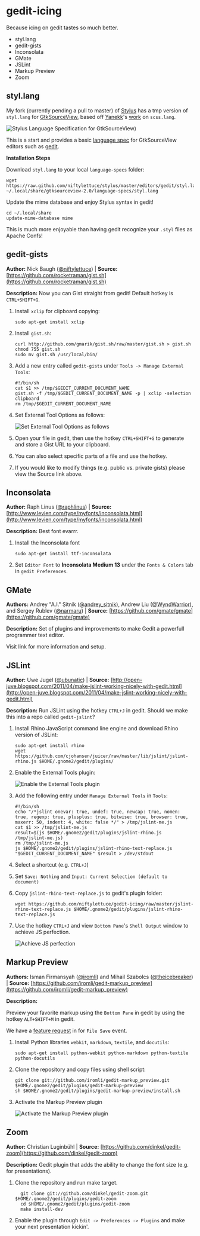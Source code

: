 # gedit-icing

 Because icing on gedit tastes so much better.
 
 * styl.lang
 * gedit-gists
 * Inconsolata
 * GMate
 * JSLint
 * Markup Preview
 * Zoom
 
## styl.lang

 My fork (currently pending a pull to master) of [Stylus](https://github.com/LearnBoost/stylus) has a tmp version of `styl.lang` for [GtkSourceView](http://live.gnome.org/GtkSourceView), based off [Yanekk](https://github.com/yanekk)'s [work](https://github.com/gmate/gmate/blob/master/lang-specs/scss.lang) on `scss.lang`.
 
 ![Stylus Language Specification for GtkSourceView](http://i.imgur.com/uBppL.png))

 This is a start and provides a basic [language spec](http://live.gnome.org/Gedit/NewLanguage) for GtkSourceView editors such as [gedit](http://projects.gnome.org/gedit/).

 **Installation Steps**
 
 Download `styl.lang` to your local `language-specs` folder:
 
    wget https://raw.github.com/niftylettuce/stylus/master/editors/gedit/styl.lang ~/.local/share/gtksourceview-2.0/language-specs/styl.lang

 Update the mime database and enjoy Stylus syntax in gedit!
 
    cd ~/.local/share
    update-mime-database mime
 
 This is much more enjoyable than having gedit recognize your `.styl` files as Apache Confs!

## gedit-gists

 **Author:** Nick Baugh ([@niftylettuce](http://twitter.com/#!/niftylettuce)) |
 **Source:** [https://github.com/rocketraman/gist.sh](https://github.com/rocketraman/gist.sh)

 **Description:** Now you can Gist straight from gedit!  Default hotkey is `CTRL+SHIFT+G`.

 1. Install `xclip` for clipboard copying:

        sudo apt-get install xclip
  
 2. Install `gist.sh`:
  
        curl http://github.com/gmarik/gist.sh/raw/master/gist.sh > gist.sh
        chmod 755 gist.sh
        sudo mv gist.sh /usr/local/bin/ 
        
 3. Add a new entry called `gedit-gists` under `Tools -> Manage External Tools`:
  
        #!/bin/sh
        cat $1 >> /tmp/$GEDIT_CURRENT_DOCUMENT_NAME
        gist.sh -f /tmp/$GEDIT_CURRENT_DOCUMENT_NAME -p | xclip -selection clipboard
        rm /tmp/$GEDIT_CURRENT_DOCUMENT_NAME
        
 4. Set External Tool Options as follows:

    ![Set External Tool Options as follows](http://i.imgur.com/AqNWo.png)
    
 5. Open your file in gedit, then use the hotkey `CTRL+SHIFT+G` to generate and store a Gist URL to your clipboard.
 
 6. You can also select specific parts of a file and use the hotkey.
 
 7. If you would like to modify things (e.g. public vs. private gists) please view the Source link above.

## Inconsolata

 **Author:** Raph Linus ([@raphlinus](http://twitter.com/#!/raphlinus)) |
 **Source:** [http://www.levien.com/type/myfonts/inconsolata.html](http://www.levien.com/type/myfonts/inconsolata.html)

 **Description:** Best font evarrr.

 1. Install the Inconsolata font
 
        sudo apt-get install ttf-inconsolata
    
 2. Set `Editor Font` to **Inconsolata Medium 13** under the `Fonts & Colors` tab in `gedit Preferences`.

## GMate

 **Authors:** Andrey "A.I." Sitnik ([@andrey_sitnik](http://twitter.com/#!/andrey_sitnik)),
 Andrew Liu ([@WyndWarrior](http://twitter.com/#!/WyndWarrior)), and Sergey Rublev ([@narmaru](http://twitter.com/#!/narmaru)) |
 **Source:** [https://github.com/gmate/gmate](https://github.com/gmate/gmate)
 
 **Description:** Set of plugins and improvements to make Gedit a powerfull programmer text editor.
 
 Visit link for more information and setup.

## JSLint

 **Author:** Uwe Jugel ([@ubunatic](http://twitter.com/#!/ubunatic)) |
 **Source:** [http://open-juve.blogspot.com/2011/04/make-jslint-working-nicely-with-gedit.html](http://open-juve.blogspot.com/2011/04/make-jslint-working-nicely-with-gedit.html)

 **Description:** Run JSLint using the hotkey `CTRL+J` in gedit.  Should we make this into a repo called `gedit-jslint`?

 1. Install Rhino JavaScript command line engine and download Rhino version of JSLint:

        sudo apt-get install rhino
        wget https://github.com/cjohansen/juicer/raw/master/lib/jslint/jslint-rhino.js $HOME/.gnome2/gedit/plugins/

 2. Enable the External Tools plugin:
 
    ![Enable the External Tools plugin](http://i.imgur.com/HuOOy.png)
    
 3. Add the following entry under `Manage External Tools` in `Tools`:
 
        #!/bin/sh
        echo "/*jslint onevar: true, undef: true, newcap: true, nomen: true, regexp: true, plusplus: true, bitwise: true, browser: true, maxerr: 50, indent: 4, white: false */" > /tmp/jslint-me.js
        cat $1 >> /tmp/jslint-me.js
        result=$(js $HOME/.gnome2/gedit/plugins/jslint-rhino.js /tmp/jslint-me.js)
        rm /tmp/jslint-me.js
        js $HOME/.gnome2/gedit/plugins/jslint-rhino-text-replace.js "$GEDIT_CURRENT_DOCUMENT_NAME" $result > /dev/stdout

 4. Select a shortcut (e.g. `CTRL+J`)
  
 5. Set `Save: Nothing` and `Input: Current Selection (default to document)`
  
 6. Copy `jslint-rhino-text-replace.js` to gedit's plugin folder:
 
        wget https://github.com/niftylettuce/gedit-icing/raw/master/jslint-rhino-text-replace.js $HOME/.gnome2/gedit/plugins/jslint-rhino-text-replace.js

 7. Use the hotkey `CTRL+J` and view `Bottom Pane`'s `Shell Output` window to achieve JS perfection.
 
    ![Achieve JS perfection](http://1.bp.blogspot.com/-aMOhOhPAFbA/TZca6h19kkI/AAAAAAAAAKs/coFncF__INA/s1600/gedit-jslint.png)

## Markup Preview

 **Authors:** Isman Firmansyah ([@iromli](http://twitter.com/#!/iromli))
 and Mihail Szabolcs ([@theicebreaker](http://twitter.com/#!/theicebreaker)) |
 **Source:** [https://github.com/iromli/gedit-markup_preview](https://github.com/iromli/gedit-markup_preview)
 
 **Description:**
 
 Preview your favorite markup using the `Bottom Pane` in gedit by using the hotkey `ALT+SHIFT+M` in gedit.
 
 We have a [feature request](https://github.com/iromli/gedit-markup_preview/issues/2) in for `File Save` event.

 1. Install Python libraries `webkit`, `markdown`, `textile`, and `docutils`:
 
        sudo apt-get install python-webkit python-markdown python-textile python-docutils
        
 2. Clone the repository and copy files using shell script:
 
        git clone git://github.com/iromli/gedit-markup_preview.git $HOME/.gnome2/gedit/plugins/gedit-markup-preview
        sh $HOME/.gnome2/gedit/plugins/gedit-markup-preview/install.sh

 3. Activate the Markup Preview plugin 

    ![Activate the Markup Preview plugin](http://i.imgur.com/zMAbr.png)
    
## Zoom

 **Author:** Christian Luginb&uuml;hl | **Source:** [https://github.com/dinkel/gedit-zoom](https://github.com/dinkel/gedit-zoom)
  
 **Description:** Gedit plugin that adds the ability to change the font size (e.g. for presentations).
  
 1. Clone the repository and run make target.
  
          git clone git://github.com/dinkel/gedit-zoom.git $HOME/.gnome2/gedit/plugins/gedit-zoom
          cd $HOME/.gnome2/gedit/plugins/gedit-zoom
          make install-dev
      
 2. Enable the plugin through `Edit -> Preferences -> Plugins` and make your next presentation kickin'.
